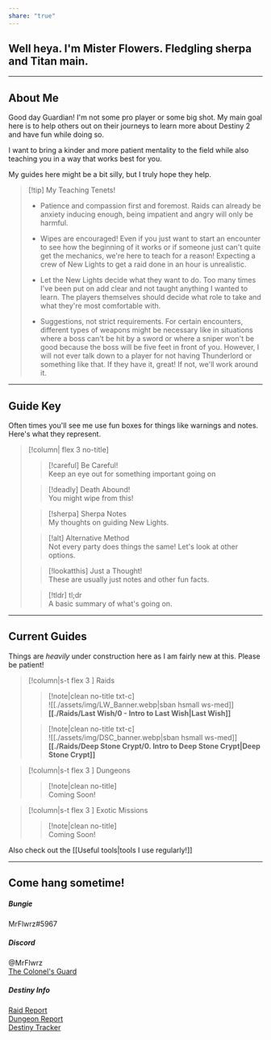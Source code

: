 ```yaml
---  
share: "true"  
---  
```

  
## Well heya. I'm Mister Flowers. Fledgling sherpa and Titan main.  
  
----  
  
## About Me  
  
Good day Guardian! I'm not some pro player or some big shot. My main goal here is to help others out on their journeys to learn more about Destiny 2 and have fun while doing so.  
  
I want to bring a kinder and more patient mentality to the field while also teaching you in a way that works best for you.  
  
My guides here might be a bit silly, but I truly hope they help.  
  
> [!tip] My Teaching Tenets!  
>  
> - Patience and compassion first and foremost. Raids can already be anxiety inducing enough, being impatient and angry will only be harmful.  
>  
>  
> - Wipes are encouraged! Even if you just want to start an encounter to see how the beginning of it works or if someone just can't quite get the mechanics, we're here to teach for a reason! Expecting a crew of New Lights to get a raid done in an hour is unrealistic.  
>  
>  
> - Let the New Lights decide what they want to do. Too many times I've been put on add clear and not taught anything I wanted to learn. The players themselves should decide what role to take and what they're most comfortable with.  
>  
>  
> - Suggestions, not strict requirements. For certain encounters, different types of weapons might be necessary like in situations where a boss can't be hit by a sword or where a sniper won't be good because the boss will be five feet in front of you. However, I will not ever talk down to a player for not having Thunderlord or something like that. If they have it, great! If not, we'll work around it.  
  
---  
  
## Guide Key  
  
Often times you'll see me use fun boxes for things like warnings and notes. Here's what they represent.  
  
> [!column| flex 3 no-title]  
>  
> > [!careful] Be Careful!  
> > Keep an eye out for something important going on  
>  
> > [!deadly] Death Abound!  
> > You might wipe from this!  
>  
> > [!sherpa] Sherpa Notes  
> > My thoughts on guiding New Lights.  
>  
> > [!alt] Alternative Method  
> > Not every party does things the same! Let's look at other options.  
>  
> > [!lookatthis] Just a Thought!  
> > These are usually just notes and other fun facts.  
>  
> > [!tldr] tl;dr  
> > A basic summary of what's going on.  
  
----  
  
## Current Guides  
  
Things are *heavily* under construction here as I am fairly new at this. Please be patient!  
  
> [!column|s-t flex 3 ] Raids  
>  
> > [!note|clean no-title txt-c]  
> > ![[./assets/img/LW_Banner.webp|sban hsmall ws-med]]  
> > **[[./Raids/Last Wish/0 - Intro to Last Wish|Last Wish]]**  
>  
> > [!note|clean no-title txt-c]  
> > ![[./assets/img/DSC_banner.webp|sban hsmall ws-med]]  
> > **[[./Raids/Deep Stone Crypt/0. Intro to Deep Stone Crypt|Deep Stone Crypt]]**  
  
> [!column|s-t flex 3 ] Dungeons  
>  
> > [!note|clean no-title]  
> > Coming Soon!  
  
> [!column|s-t flex 3 ] Exotic Missions  
>  
> > [!note|clean no-title]  
> > Coming Soon!  
  
Also check out the [[Useful tools|tools I use regularly!]]  
  
---  
  
## Come hang sometime!  
  
##### Bungie  
  
 MrFlwrz#5967  
  
##### Discord  
  
@MrFlwrz  
 [The Colonel's Guard](https://discord.com/invite/SJujZm2WDw)  
  
##### Destiny Info  
  
[Raid Report](https://raid.report/pc/4611686018491494988)  
[Dungeon Report](https://dungeon.report/pc/4611686018491494988)  
[Destiny Tracker](https://destinytracker.com/destiny-2/profile/bungie/4611686018491494988/overview)  
